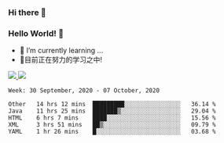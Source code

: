 ### Hi there 👋
### Hello World! 🙌

- 🌱 I’m currently learning ...
- 📖目前正在努力的学习之中!

<a href="https://github.com/anuraghazra/github-readme-stats">
  <img src="https://github-readme-stats.vercel.app/api?username=keyboardWithDream&show_icons=true&repo=github-readme-stats" />
</a>
<a href="https://github.com/anuraghazra/convoychat">
  <img src="https://github-readme-stats.vercel.app/api/top-langs/?username=keyboardWithDream&layout=compact&repo=convoychat" />
</a>



<!--START_SECTION:waka-->
```text
Week: 30 September, 2020 - 07 October, 2020

Other   14 hrs 12 mins  █████████░░░░░░░░░░░░░░░░   36.14 % 
Java    11 hrs 25 mins  ███████▒░░░░░░░░░░░░░░░░░   29.04 % 
HTML    6 hrs 7 mins    ████░░░░░░░░░░░░░░░░░░░░░   15.56 % 
XML     3 hrs 51 mins   ██▒░░░░░░░░░░░░░░░░░░░░░░   09.79 % 
YAML    1 hr 26 mins    █░░░░░░░░░░░░░░░░░░░░░░░░   03.68 % 
```
<!--END_SECTION:waka-->

